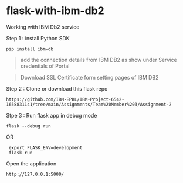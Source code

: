 # flask-with-ibm-db2

Working with IBM Db2 service 

Step 1 : install Python SDK 

```
pip install ibm-db
```

> add the connection details from IBM DB2 as show under Service credentials of Portal

> Download SSL Certificate form setting pages of IBM DB2


Step 2 : Clone or download this flask repo

```
https://github.com/IBM-EPBL/IBM-Project-6542-1658831141/tree/main/Assignments/Team%20Member%203/Assignment-2
```

Stpe 3 : Run flask app in debug mode 

```
flask --debug run
```

OR 

```
 export FLASK_ENV=development
 flask run

```

Open the application

```
http://127.0.0.1:5000/
